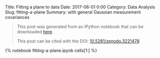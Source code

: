 Title: Fitting a plane to data
Date: 2017-06-01 0:00
Category: Data Analysis
Slug: fitting-a-plane
Summary: with general Gaussian measurement covariances

> This post was generated from an IPython notebook that can be downloaded
> [here](/downloads/notebooks/fitting-a-plane.ipynb).
>
> This post can be cited with the DOI:
> [10.5281/zenodo.3221478](https://doi.org/10.5281/zenodo.3221477)

{% notebook fitting-a-plane.ipynb cells[1:] %}

